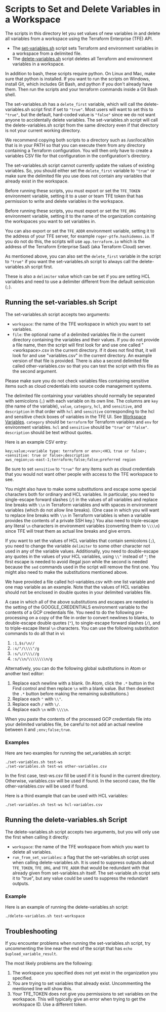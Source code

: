 # Scripts to Set and Delete Variables in a Workspace
The scripts in this directory let you set values of new variables in and delete all variables from a workspace using the Terraform Enterprise (TFE) API.

* The [set-variables.sh](./set-variables.sh) script sets Terraform and environment variables in a workspace from a delimited file.
* The [delete-variables.sh](./delete-variables.sh) script deletes all Terraform and environment variables in a workspace.

In addition to bash, these scripts require python. On Linux and Mac, make sure that python is installed. If you want to run the scripts on Windows, install Git, which includes Git Bash, and python if you don't already have them. Then run the scripts and your terraform commands inside a Git Bash shell.

The set-variables.sh has a `delete_first` variable, which will call the delete-variables.sh script first if set to `"true"`. Most users will want to set this to `"true"`, but the default, hard-coded value is `"false"` since we do not want anyone to accidentally delete variables. The set-variables.sh script will call the delete-variables.sh script from the same directory even if that directory is not your current working directory.

We recommend copying both scripts to a directory such as /usr/local/bin that is in your PATH so that you can execute them from any directory containing a Terraform configuration. You will then only have to create a variables CSV file for that configuration in the configuration's directory.

The set-variables.sh script cannot currently update the values of existing variables. So, you should either set the `delete_first` variable to `"true"` or make sure the delimited file you use does not contain any variables that already exist in the workspace.

Before running these scripts, you must export or set the `TFE_TOKEN` environment variable, setting it to a user or team TFE token that has permission to write and delete variables in the workspace.

Before running these scripts, you must export or set the `TFE_ORG` environment variable, setting it to the name of the organization containing the workspaces you want to set variables in.

You can also export or set the `TFE_ADDR` environment variable, setting it to the address of your TFE server, for example `roger-ptfe.hashidemos.io`. If you do not do this, the scripts will use `app.terraform.io` which is the address of the Terraform Enterprise SaaS (aka Terraform Cloud) server.

As mentioned above, you can also set the `delete_first` variable in the script to `"true"` if you want the set-variables.sh script to always call the delete-variables.sh script first.

These is also a `delimiter` value which can be set if you are setting HCL variables and need to use a delimiter different from the default semicolon (`;`).

## Running the set-variables.sh Script
The set-variables.sh script accepts two arguments:
* `workspace`: the name of the TFE workspace in which you want to set variables.
* `file`: the optional name of a delimited variables file in the current directory containing the variables and their values. If you do not provide a file name, then the script will first look for and use one called "\<workspace\>.csv in the current directory. If it does not find that, it will look for and use "variables.csv" in the current directory. An example version of that file is provided. There is also a second delimited file called other-variables.csv so that you can test the script with this file as the second argument.

Please make sure you do not check variables files containing sensitive items such as cloud credentials into source code management systems.

The delimited file containing your variables should normally be separated with semicolons (`;`) with each variable on its own line. The columns are `key` (the name of the variable), `value`, `category`, `hcl`, and `sensitive`, and `description` in that order with `hcl` and `sensitive` corresponding to the hcl and sensitive check boxes of variables in the TFE UI. See [Workspace Variables](https://www.terraform.io/docs/enterprise/workspaces/variables.html). `category` should be `terraform` for Terraform variables and `env` for environment variables. `hcl` and `sensitive` should be `"true"` or `"false"`. `description` should be text without quotes.

Here is an example CSV entry:
```
key;value;<variable type: terraform or env>;<HCL true or false>;<sensitive: true or false>;description
aws_region;us-east-1;terraform;false;false;preferred region
```

Be sure to set `sensitive` to `"true"` for any items such as cloud credentials that you would not want other people with access to the TFE workspace to see.

You might also have to make some substitutions and escape some special characters both for ordinary and HCL variables. In particular, you need to single-escape forward slashes (`/`) in the values of all variables and replace line breaks with `\\n` in Terraform variables and with spaces in environment variables (which do not allow line breaks). (One case in which you will want to replace line breaks with `\\n` in Terraform variables is when a variable provides the contents of a private SSH key.) You also need to triple-escape any literal `\n` characters in environment variables (converting them to `\\\\n`) since TFE will treat them as actual line breaks and give errors.

If you want to set the values of HCL variables that contain semicolons (`;`), you need to change the variable `delimiter` to some other character not used in any of the variable values. Additionally, you need to double-escape any quotes in the values of your HCL variables, using `\\"` instead of `"`; the first escape is needed to avoid illegal json while the second is needed because the `sed` commands used in the script will remove the first one. You might also need to make the substitutions mentioned above.

We have provided a file called hcl-variables.csv with one list variable and one map variable as an example. Note that the values of HCL variables should not be enclosed in double quotes in your delimited variables file.

A case in which all of the above substitutions and escapes are needed is the setting of the GOOGLE_CREDENTIALS environment variable to the contents of a GCP credentials file. You need to do the following pre-processing on a copy of the file in order to convert newlines to blanks, to double-escape double quotes (`"`), to single-escape forward slashes (`/`), and to triple-escape literal `\n` characters.  You can use the following substitution commands to do all that in vi:
1. `:1,$s/\n//`
1. `:s/"/\\\\"/g`
1. `:s/\//\\\//g`
1. `:s/\\n/\\\\\\\\n/g`

Alternatively, you can do the following global substitutions in Atom or another text editor:
1. Replace each newline with a blank. (In Atom, click the `.*` button in the Find control and then replace `\n` with a blank value. But then deselect the `.*` button before making the remaining substitutions.)
1. Replace each `"` with `\\"`.
1. Replace each `/` with `\/`.
1. Replace each `\n` with `\\\\n`.

When you paste the contents of the processed GCP credentials file into your delimited variables file, be careful to not add an actual newline between it and `;env;false;true`.

### Examples
Here are two examples for running the set_variables.sh script:
```
./set-variables.sh test-ws
./set-variables.sh test-ws other-variables.csv
```
In the first case, test-ws.csv fill be used if it is found in the current directory. Otherwise, variables.csv will be used if found. In the second case, the file other-variables.csv will be used if found.

Here is a third example that can be used with HCL variables:
```
./set-variables.sh test-ws hcl-variables.csv
```

## Running the delete-variables.sh Script
The delete-variables.sh script accepts two arguments, but you will only use the first when calling it directly:
* `workspace`: the name of the TFE workspace from which you want to delete all variables.
* `run_from_set_variables`: a flag that the set-variables.sh script uses when calling delete-variables.sh. It is used to suppress outputs about `TFE_TOKEN`, `TFE_ORG`, and `TFE_ADDR` that would be redundant with that already given from set-variables.sh itself. The set-variable.sh script sets it to "true", but any value could be used to suppress the redundant outputs.

### Example
Here is an example of running the delete-variables.sh script:
```
./delete-variables.sh test-workspace
```

## Troubleshooting
If you encounter problems when running the set-variables.sh script, try uncommenting the line near the end of the script that has `echo $upload_variable_result`.

The most likely problems are the following:
1. The workspace you specified does not yet exist in the organization you specified.
1. You are trying to set variables that already exist. Uncommenting the mentioned line will show this.
1. Your TFE_TOKEN does not give you permissions to set variables on the workspace. This will typically give an error when trying to get the workspace ID. Use a different token.
